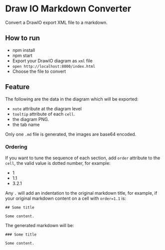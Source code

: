 # Draw IO Markdown Converter

Convert a DrawIO export XML file to a markdown.

## How to run

* npm install
* npm start
* Export your DrawIO diagram as `xml` file
* `open http://localhost:8000/index.html`
* Choose the file to convert

## Feature

The following are the data in the diagram which will be exported:

* `note` attribute at the diagram level
* `tooltip` attribute of each `cell`.
* the diagram PNG.
* the tab name

Only one `.md` file is generated, the images are base64 encoded.

### Ordering

If you want to tune the sequence of each section, add `order` attribute to the `cell`, the valid value is dotted number, for example:

* 1
* 1.1
* 3.2.1

Any `.` will add an indentation to the original markdown title, for example, if your original markdown content on a cell with `order=1.1` is:

```
## Some title

Some content.
```

The generated markdown will be:

```
### Some title

Some content.
```
